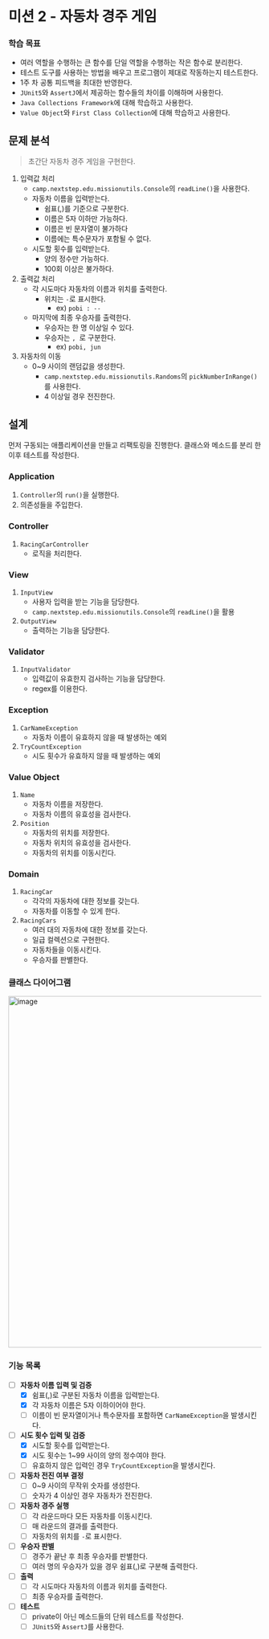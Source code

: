 # 미션 2 - 자동차 경주 게임

### 학습 목표

- 여러 역할을 수행하는 큰 함수를 단일 역할을 수행하는 작은 함수로 분리한다.
- 테스트 도구를 사용하는 방법을 배우고 프로그램이 제대로 작동하는지 테스트한다.
- 1주 차 공통 피드백을 최대한 반영한다.
- `JUnit5`와 `AssertJ`에서 제공하는 함수들의 차이를 이해하며 사용한다.
- `Java Collections Framework`에 대해 학습하고 사용한다.
- `Value Object`와 `First Class Collection`에 대해 학습하고 사용한다.

## 문제 분석

> 초간단 자동차 경주 게임을 구현한다.

1. 입력값 처리
    - `camp.nextstep.edu.missionutils.Console`의 `readLine()`을 사용한다.
    - 자동차 이름을 입력받는다.
        - 쉼표(,)를 기준으로 구분한다.
        - 이름은 5자 이하만 가능하다.
        - 이름은 빈 문자열이 불가하다
        - 이름에는 특수문자가 포함될 수 없다.
    - 시도할 횟수를 입력받는다.
        - 양의 정수만 가능하다.
        - 100회 이상은 불가하다.
2. 출력값 처리
    - 각 시도마다 자동차의 이름과 위치를 출력한다.
        - 위치는 `-`로 표시한다.
            - ex) `pobi : --`
    - 마지막에 최종 우승자를 출력한다.
        - 우승자는 한 명 이상일 수 있다.
        - 우승자는 `, `로 구분한다.
            - ex) `pobi, jun`
3. 자동차의 이동
    - 0~9 사이의 랜덤값을 생성한다.
        - `camp.nextstep.edu.missionutils.Randoms`의 `pickNumberInRange()`를 사용한다.
        - 4 이상일 경우 전진한다.

## 설계

먼저 구동되는 애플리케이션을 만들고 리팩토링을 진행한다. 클래스와 메소드를 분리 한 이후 테스트를 작성한다.

### Application

1. `Controller`의 `run()`을 실행한다.
2. 의존성들을 주입한다.

### Controller

1. `RacingCarController`
    - 로직을 처리한다.

### View

1. `InputView`
    - 사용자 입력을 받는 기능을 담당한다.
    - `camp.nextstep.edu.missionutils.Console`의 `readLine()`을 활용
2. `OutputView`
    - 출력하는 기능을 담당한다.

### Validator

1. `InputValidator`
    - 입력값이 유효한지 검사하는 기능을 담당한다.
    - regex를 이용한다.

### Exception

1. `CarNameException`
    - 자동차 이름이 유효하지 않을 때 발생하는 예외
2. `TryCountException`
    - 시도 횟수가 유효하지 않을 때 발생하는 예외

### Value Object

1. `Name`
    - 자동차 이름을 저장한다.
    - 자동차 이름의 유효성을 검사한다.
2. `Position`
    - 자동차의 위치를 저장한다.
    - 자동차 위치의 유효성을 검사한다.
    - 자동차의 위치를 이동시킨다.

### Domain

1. `RacingCar`
    - 각각의 자동차에 대한 정보를 갖는다.
    - 자동차를 이동할 수 있게 한다.
2. `RacingCars`
    - 여러 대의 자동차에 대한 정보를 갖는다.
    - 일급 컬렉션으로 구현한다.
    - 자동차들을 이동시킨다.
    - 우승자를 판별한다.

### 클래스 다이어그램

<img width="700" alt="image" src="https://github.com/user-attachments/assets/688e1aed-bdca-48d7-9eb0-ca776f2e6e46">

### 기능 목록

- [ ] **자동차 이름 입력 및 검증**
    - [x] 쉼표(,)로 구분된 자동차 이름을 입력받는다.
    - [x] 각 자동차 이름은 5자 이하이어야 한다.
    - [ ] 이름이 빈 문자열이거나 특수문자를 포함하면 `CarNameException`을 발생시킨다.

- [ ] **시도 횟수 입력 및 검증**
    - [x] 시도할 횟수를 입력받는다.
    - [x] 시도 횟수는 1~99 사이의 양의 정수여야 한다.
    - [ ] 유효하지 않은 입력인 경우 `TryCountException`을 발생시킨다.

- [ ] **자동차 전진 여부 결정**
    - [ ] 0~9 사이의 무작위 숫자를 생성한다.
    - [ ] 숫자가 4 이상인 경우 자동차가 전진한다.

- [ ] **자동차 경주 실행**
    - [ ] 각 라운드마다 모든 자동차를 이동시킨다.
    - [ ] 매 라운드의 결과를 출력한다.
    - [ ] 자동차의 위치를 `-`로 표시한다.

- [ ] **우승자 판별**
    - [ ] 경주가 끝난 후 최종 우승자를 판별한다.
    - [ ] 여러 명의 우승자가 있을 경우 쉼표(,)로 구분해 출력한다.

- [ ] **출력**
    - [ ] 각 시도마다 자동차의 이름과 위치를 출력한다.
    - [ ] 최종 우승자를 출력한다.

- [ ] **테스트**
    - [ ] private이 아닌 메소드들의 단위 테스트를 작성한다.
    - [ ] `JUnit5`와 `AssertJ`를 사용한다.